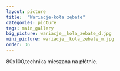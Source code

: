 ```yaml
---
layout: picture
title:  "Wariacje-koła zębate"
categories: picture
tags: main_gallery
big_picture: wariacje__kola_zebate_d.jpg
mini_picture: wariacje__kola_zebate_m.jpg
order: 36
---
```

80x100,technika mieszana na płótnie.

